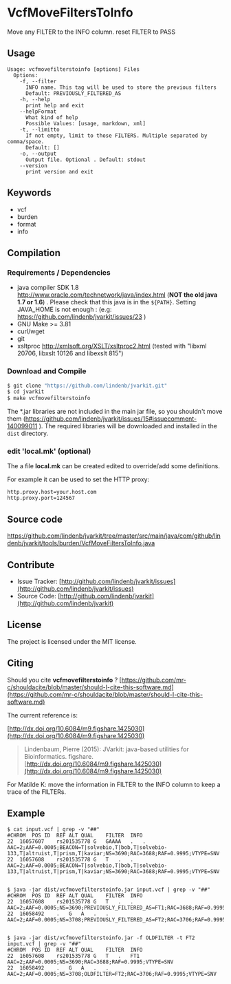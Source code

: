 # VcfMoveFiltersToInfo

Move any FILTER to the INFO column. reset FILTER to PASS


## Usage

```
Usage: vcfmovefilterstoinfo [options] Files
  Options:
    -f, --filter
      INFO name. This tag will be used to store the previous filters
      Default: PREVIOUSLY_FILTERED_AS
    -h, --help
      print help and exit
    --helpFormat
      What kind of help
      Possible Values: [usage, markdown, xml]
    -t, --limitto
      If not empty, limit to those FILTERS. Multiple separated by comma/space.
      Default: []
    -o, --output
      Output file. Optional . Default: stdout
    --version
      print version and exit

```


## Keywords

 * vcf
 * burden
 * format
 * info


## Compilation

### Requirements / Dependencies

* java compiler SDK 1.8 http://www.oracle.com/technetwork/java/index.html (**NOT the old java 1.7 or 1.6**) . Please check that this java is in the `${PATH}`. Setting JAVA_HOME is not enough : (e.g: https://github.com/lindenb/jvarkit/issues/23 )
* GNU Make >= 3.81
* curl/wget
* git
* xsltproc http://xmlsoft.org/XSLT/xsltproc2.html (tested with "libxml 20706, libxslt 10126 and libexslt 815")


### Download and Compile

```bash
$ git clone "https://github.com/lindenb/jvarkit.git"
$ cd jvarkit
$ make vcfmovefilterstoinfo
```

The *.jar libraries are not included in the main jar file, so you shouldn't move them (https://github.com/lindenb/jvarkit/issues/15#issuecomment-140099011 ).
The required libraries will be downloaded and installed in the `dist` directory.

### edit 'local.mk' (optional)

The a file **local.mk** can be created edited to override/add some definitions.

For example it can be used to set the HTTP proxy:

```
http.proxy.host=your.host.com
http.proxy.port=124567
```
## Source code 

[https://github.com/lindenb/jvarkit/tree/master/src/main/java/com/github/lindenb/jvarkit/tools/burden/VcfMoveFiltersToInfo.java
](https://github.com/lindenb/jvarkit/tree/master/src/main/java/com/github/lindenb/jvarkit/tools/burden/VcfMoveFiltersToInfo.java
)
## Contribute

- Issue Tracker: [http://github.com/lindenb/jvarkit/issues](http://github.com/lindenb/jvarkit/issues)
- Source Code: [http://github.com/lindenb/jvarkit](http://github.com/lindenb/jvarkit)

## License

The project is licensed under the MIT license.

## Citing

Should you cite **vcfmovefilterstoinfo** ? [https://github.com/mr-c/shouldacite/blob/master/should-I-cite-this-software.md](https://github.com/mr-c/shouldacite/blob/master/should-I-cite-this-software.md)

The current reference is:

[http://dx.doi.org/10.6084/m9.figshare.1425030](http://dx.doi.org/10.6084/m9.figshare.1425030)

> Lindenbaum, Pierre (2015): JVarkit: java-based utilities for Bioinformatics. figshare.
> [http://dx.doi.org/10.6084/m9.figshare.1425030](http://dx.doi.org/10.6084/m9.figshare.1425030)


For Matilde K: move the information in FILTER to the INFO column to keep a trace of the FILTERs.

## Example

```
$ cat input.vcf | grep -v "##"
#CHROM	POS	ID	REF	ALT	QUAL	FILTER	INFO
22	16057607	rs201535778	G	GAAAA	.	.	AAC=2;AAF=0.0005;BEACON=T|solvebio,T|bob,T|solvebio-133,T|altruist,T|prism,T|kaviar;NS=3690;RAC=3688;RAF=0.9995;VTYPE=SNV
22	16057608	rs201535778	G	T	.	.	AAC=2;AAF=0.0005;BEACON=T|solvebio,T|bob,T|solvebio-133,T|altruist,T|prism,T|kaviar;NS=3690;RAC=3688;RAF=0.9995;VTYPE=SNV


$ java -jar dist/vcfmovefilterstoinfo.jar input.vcf | grep -v "##"
#CHROM	POS	ID	REF	ALT	QUAL	FILTER	INFO
22	16057608	rs201535778	G	T	.	.	AAC=2;AAF=0.0005;NS=3690;PREVIOUSLY_FILTERED_AS=FT1;RAC=3688;RAF=0.9995;VTYPE=SNV
22	16058492	.	G	A	.	.	AAC=2;AAF=0.0005;NS=3708;PREVIOUSLY_FILTERED_AS=FT2;RAC=3706;RAF=0.9995;VTYPE=SNV


$ java -jar dist/vcfmovefilterstoinfo.jar -f OLDFILTER -t FT2 input.vcf | grep -v "##"
#CHROM	POS	ID	REF	ALT	QUAL	FILTER	INFO
22	16057608	rs201535778	G	T	.	FT1	AAC=2;AAF=0.0005;NS=3690;RAC=3688;RAF=0.9995;VTYPE=SNV
22	16058492	.	G	A	.	.	AAC=2;AAF=0.0005;NS=3708;OLDFILTER=FT2;RAC=3706;RAF=0.9995;VTYPE=SNV

```


